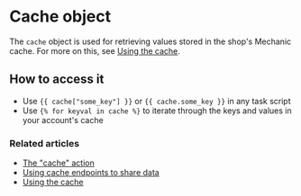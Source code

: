 # Cache object

The `cache` object is used for retrieving values stored in the shop's Mechanic cache. For more on this, see [Using the cache](../../platform/mechanic-cache.md).

## How to access it

* Use `{{ cache["some_key"] }}` or  `{{ cache.some_key }}` in any task script
* Use `{% for keyval in cache %}` to iterate through the keys and values in your account's cache

### Related articles

* [The "cache" action](../../core-concepts/actions/action-types/cache.md)
* [Using cache endpoints to share data](../../platform/cache-endpoints.md)
* [Using the cache](../../platform/mechanic-cache.md)

